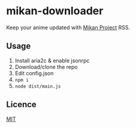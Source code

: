 # mikan-downloader

Keep your anime updated with [Mikan Project](https://mikanani.me/) RSS.

## Usage

1. Install aria2c & enable jsonrpc
2. Download/clone the repo
3. Edit config.json
4. `npm i`
5. `node dist/main.js`

## Licence

[MIT](https://github.com/djytw/mikan-downloader/blob/master/LICENSE)
